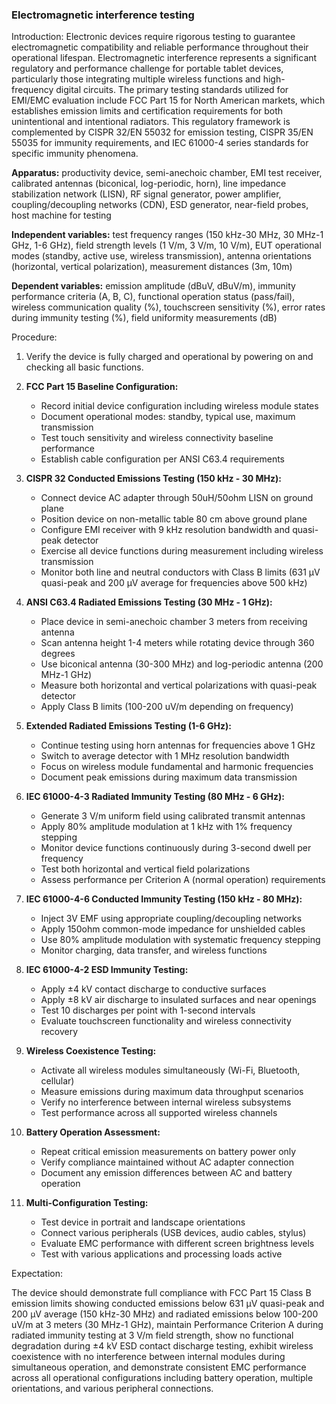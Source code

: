 ### Electromagnetic interference testing

Introduction: Electronic devices require rigorous testing to guarantee electromagnetic compatibility and reliable performance throughout their operational lifespan. Electromagnetic interference represents a significant regulatory and performance challenge for portable tablet devices, particularly those integrating multiple wireless functions and high-frequency digital circuits. The primary testing standards utilized for EMI/EMC evaluation include FCC Part 15 for North American markets, which establishes emission limits and certification requirements for both unintentional and intentional radiators. This regulatory framework is complemented by CISPR 32/EN 55032 for emission testing, CISPR 35/EN 55035 for immunity requirements, and IEC 61000-4 series standards for specific immunity phenomena.

**Apparatus:** productivity device, semi-anechoic chamber, EMI test receiver, calibrated antennas (biconical, log-periodic, horn), line impedance stabilization network (LISN), RF signal generator, power amplifier, coupling/decoupling networks (CDN), ESD generator, near-field probes, host machine for testing

**Independent variables:** test frequency ranges (150 kHz-30 MHz, 30 MHz-1 GHz, 1-6 GHz), field strength levels (1 V/m, 3 V/m, 10 V/m), EUT operational modes (standby, active use, wireless transmission), antenna orientations (horizontal, vertical polarization), measurement distances (3m, 10m)

**Dependent variables:** emission amplitude (dBuV, dBuV/m), immunity performance criteria (A, B, C), functional operation status (pass/fail), wireless communication quality (%), touchscreen sensitivity (%), error rates during immunity testing (%), field uniformity measurements (dB)

Procedure:

1. Verify the device is fully charged and operational by powering on and checking all basic functions.

2. **FCC Part 15 Baseline Configuration:**
   - Record initial device configuration including wireless module states
   - Document operational modes: standby, typical use, maximum transmission
   - Test touch sensitivity and wireless connectivity baseline performance
   - Establish cable configuration per ANSI C63.4 requirements

3. **CISPR 32 Conducted Emissions Testing (150 kHz - 30 MHz):**
   - Connect device AC adapter through 50uH/50ohm LISN on ground plane
   - Position device on non-metallic table 80 cm above ground plane
   - Configure EMI receiver with 9 kHz resolution bandwidth and quasi-peak detector
   - Exercise all device functions during measurement including wireless transmission
   - Monitor both line and neutral conductors with Class B limits (631 µV quasi-peak and 200 µV average for frequencies above 500 kHz)

4. **ANSI C63.4 Radiated Emissions Testing (30 MHz - 1 GHz):**
   - Place device in semi-anechoic chamber 3 meters from receiving antenna
   - Scan antenna height 1-4 meters while rotating device through 360 degrees
   - Use biconical antenna (30-300 MHz) and log-periodic antenna (200 MHz-1 GHz)
   - Measure both horizontal and vertical polarizations with quasi-peak detector
   - Apply Class B limits (100-200 uV/m depending on frequency)

5. **Extended Radiated Emissions Testing (1-6 GHz):**
   - Continue testing using horn antennas for frequencies above 1 GHz
   - Switch to average detector with 1 MHz resolution bandwidth
   - Focus on wireless module fundamental and harmonic frequencies
   - Document peak emissions during maximum data transmission

6. **IEC 61000-4-3 Radiated Immunity Testing (80 MHz - 6 GHz):**
   - Generate 3 V/m uniform field using calibrated transmit antennas
   - Apply 80% amplitude modulation at 1 kHz with 1% frequency stepping
   - Monitor device functions continuously during 3-second dwell per frequency
   - Test both horizontal and vertical field polarizations
   - Assess performance per Criterion A (normal operation) requirements

7. **IEC 61000-4-6 Conducted Immunity Testing (150 kHz - 80 MHz):**
   - Inject 3V EMF using appropriate coupling/decoupling networks
   - Apply 150ohm common-mode impedance for unshielded cables
   - Use 80% amplitude modulation with systematic frequency stepping
   - Monitor charging, data transfer, and wireless functions

8. **IEC 61000-4-2 ESD Immunity Testing:**
   - Apply ±4 kV contact discharge to conductive surfaces
   - Apply ±8 kV air discharge to insulated surfaces and near openings
   - Test 10 discharges per point with 1-second intervals
   - Evaluate touchscreen functionality and wireless connectivity recovery

9. **Wireless Coexistence Testing:**
   - Activate all wireless modules simultaneously (Wi-Fi, Bluetooth, cellular)
   - Measure emissions during maximum data throughput scenarios
   - Verify no interference between internal wireless subsystems
   - Test performance across all supported wireless channels

10. **Battery Operation Assessment:**
    - Repeat critical emission measurements on battery power only
    - Verify compliance maintained without AC adapter connection
    - Document any emission differences between AC and battery operation

11. **Multi-Configuration Testing:**
    - Test device in portrait and landscape orientations
    - Connect various peripherals (USB devices, audio cables, stylus)
    - Evaluate EMC performance with different screen brightness levels
    - Test with various applications and processing loads active

Expectation:

The device should demonstrate full compliance with FCC Part 15 Class B emission limits showing conducted emissions below 631 µV quasi-peak and 200 µV average (150 kHz-30 MHz) and radiated emissions below 100-200 uV/m at 3 meters (30 MHz-1 GHz), maintain Performance Criterion A during radiated immunity testing at 3 V/m field strength, show no functional degradation during ±4 kV ESD contact discharge testing, exhibit wireless coexistence with no interference between internal modules during simultaneous operation, and demonstrate consistent EMC performance across all operational configurations including battery operation, multiple orientations, and various peripheral connections.

